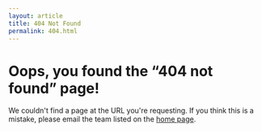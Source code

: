 ```yaml
---
layout: article
title: 404 Not Found
permalink: 404.html
---
```


# Oops, you found the “404 not found” page!

We couldn't find a page at the URL you're requesting. If you think this is 
a mistake, please email the team listed on the [home page](/).

